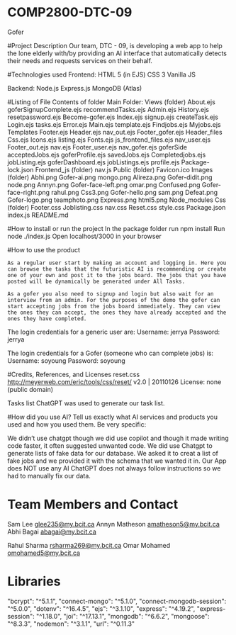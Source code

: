 # COMP2800-DTC-09
Gofer

#Project Description
Our team, DTC - 09, is developing a web app to help the lone elderly with/by providing an AI interface that automatically detects their needs and requests services on their behalf.

#Technologies used
Frontend:
HTML 5 (in EJS)
CSS 3
Vanilla JS

Backend:
Node.js
Express.js
MongoDB (Atlas)

#Listing of File Contents of folder
Main Folder:
Views (folder)
About.ejs
goferSignupComplete.ejs
recommendTasks.ejs
Admin.ejs
History.ejs
resetpassword.ejs
Become-gofer.ejs
Index.ejs
signup.ejs
createTask.ejs
Login.ejs
tasks.ejs
Error.ejs
Main.ejs
template.ejs
Findjobs.ejs
Myjobs.ejs
Templates
Footer.ejs
Header.ejs
nav_out.ejs
Footer_gofer.ejs
Header_files
Css.ejs
Icons.ejs
listing.ejs
Fonts.ejs
js_frontend_files.ejs
nav_user.ejs
Footer_out.ejs
nav.ejs
Footer_user.ejs
nav_gofer.ejs
goferSide
acceptedJobs.ejs
goferProfile.ejs
savedJobs.ejs
Completedjobs.ejs
jobListing.ejs
goferDashboard.ejs
jobListings.ejs
profile.ejs
Package-lock.json
Frontend_js (folder)
nav.js
Public (folder)
Favicon.ico
Images (folder)
Abhi.png
Gofer-ai.png
mongo.png
Alireza.png
Gofer-didit.png
node.png
Annyn.png
Gofer-face-left.png
omar.png
Confused.png
Gofer-face-right.png
rahul.png
Css3.png
Gofer-hello.png
sam.png
Defeat.png
Gofer-logo.png
teamphoto.png
Express.png
html5.png
Node_modules
Css (folder)
Footer.css
Joblisting.css
nav.css	
Reset.css
style.css
Package.json
index.js
README.md

#How to install or run the project
In the package folder run npm install
Run node ./index.js
Open localhost/3000 in your browser

#How to use the product

	As a regular user start by making an account and logging in. Here you can browse the tasks that the futuristic AI is recommending or create one of your own and post it to the jobs board. The jobs that you have posted will be dynamically be generated under All Tasks. 

	As a gofer you also need to signup and login but also wait for an interview from an admin. For the purposes of the demo the gofer can start accepting jobs from the jobs board immediately. They can view the ones they can accept, the ones they have already accepted and the ones they have completed. 

The login credentials for a generic user are:
Username: jerrya
Password: jerrya

The login credentials for a Gofer (someone who can complete jobs) is:
Username: soyoung
Password: soyoung

#Credits, References, and Licenses
reset.css 
	http://meyerweb.com/eric/tools/css/reset/ 
v2.0 | 20110126
License: none (public domain)

Tasks list
	ChatGPT was used to generate our task list.

#How did you use AI? Tell us exactly what AI services and products you used and how you used them. Be very specific:

We didn’t use chatgpt though we did use copilot and though it made writing code faster, it often suggested unwanted code. 
We did use Chatgpt to generate lists of fake data for our database. We asked it to creat a list of fake jobs and we provided it with the schema that we wanted it in.
Our App does NOT use any AI
ChatGPT does not always follow instructions so we had to manually fix our data.

# Team Members and Contact

Sam Lee
glee235@my.bcit.ca
Annyn Matheson
amatheson5@my.bcit.ca
Abhi Bagai
abagai@my.bcit.ca

Rahul Sharma
rsharma269@my.bcit.ca
Omar Mohamed
omohamed5@my.bcit.ca

# Libraries
   "bcrypt": "^5.1.1",
    "connect-mongo": "^5.1.0",
    "connect-mongodb-session": "^5.0.0",
    "dotenv": "^16.4.5",
    "ejs": "^3.1.10",
    "express": "^4.19.2",
    "express-session": "^1.18.0",
    "joi": "^17.13.1",
    "mongodb": "^6.6.2",
    "mongoose": "^8.3.3",
    "nodemon": "^3.1.1",
    "url": "^0.11.3"

